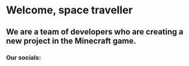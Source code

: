 # Welcome, space traveller

## We are a team of developers who are creating a new project in the Minecraft game.

### Our socials:
